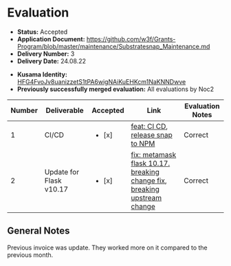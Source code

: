 
# Evaluation

- **Status:** Accepted
- **Application Document:** https://github.com/w3f/Grants-Program/blob/master/maintenance/Substratesnap_Maintenance.md
- **Delivery Number:** 3
- **Delivery Date:** 24.08.22
* **Kusama Identity:** [HFG4FvoJv8uanizzetS1tPA6wigNAiKuEHKcm1NaKNNDwve](https://polkascan.io/pre/kusama/account/HFG4FvoJv8uanizzetS1tPA6wigNAiKuEHKcm1NaKNNDwve)
* **Previously successfully merged evaluation:** All evaluations by Noc2

| Number | Deliverable | Accepted | Link | Evaluation Notes |
| ------ | ----------- | -------- | ---- |----------------- |
| 1   | CI/CD |  <ul><li>[x] </li></ul>| [feat: CI CD](https://github.com/ChainSafe/metamask-snap-polkadot/commit/dfa8ade854a1364e23efa1e8fd885dd3e9722277), [release snap to NPM](https://www.npmjs.com/package/@chainsafe/polkadot-snap)  | Correct |
| 2   | Update for Flask v10.17 |  <ul><li>[x] </li></ul>| [fix: metamask flask 10.17. breaking change fix](https://github.com/ChainSafe/metamask-snap-polkadot/commit/f1e32d719169352fbd0ef5997fe78dfe95bdc992), [breaking upstream change](https://github.com/MetaMask/snaps-skunkworks/discussions/590)  | Correct |

## General Notes

Previous invoice was update. They worked more on it compared to the previous month. 
